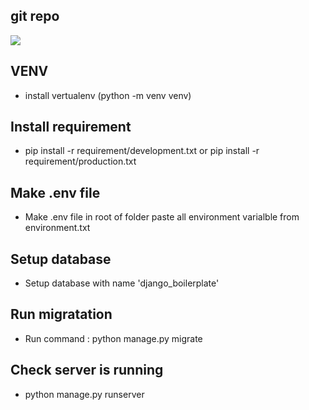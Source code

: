 ## git repo
![](https://github.com/vyasishanatc194/django_boilerplate.git)

## VENV
- install vertualenv (python -m venv venv)

## Install requirement
- pip install -r requirement/development.txt
  or
  pip install -r requirement/production.txt

## Make .env file
-  Make .env file in root of folder
 paste all environment varialble from environment.txt

## Setup database
- Setup database with name 'django_boilerplate'

## Run migratation
- Run command : python manage.py migrate

## Check server is running
- python manage.py runserver